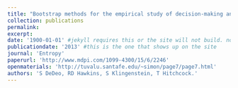 ```yaml
---
title: "Bootstrap methods for the empirical study of decision-making and information flows in social systems."
collection: publications
permalink: 
excerpt: 
date: '1900-01-01' #jekyll requires this or the site will not build. not sure what it does yet. order?
publicationdate: '2013' #this is the one that shows up on the site
journal: 'Entropy'
paperurl: 'http://www.mdpi.com/1099-4300/15/6/2246'
openmaterials: 'http://tuvalu.santafe.edu/~simon/page7/page7.html'
authors: 'S DeDeo, RD Hawkins, S Klingenstein, T Hitchcock.'
---
```


